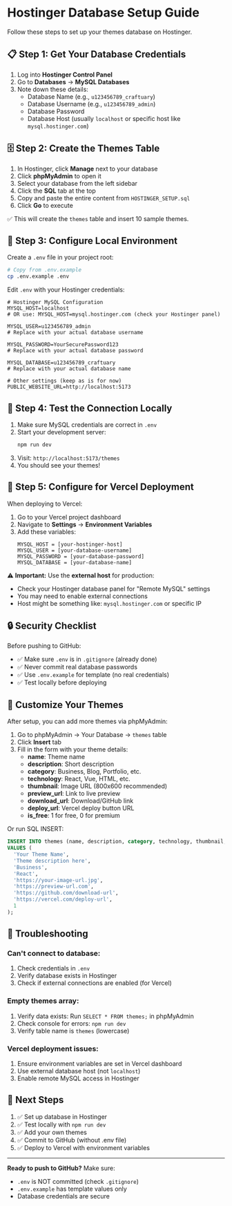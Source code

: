 # Hostinger Database Setup Guide

Follow these steps to set up your themes database on Hostinger.

## 📋 Step 1: Get Your Database Credentials

1. Log into **Hostinger Control Panel**
2. Go to **Databases** → **MySQL Databases**
3. Note down these details:
   - Database Name (e.g., `u123456789_craftuary`)
   - Database Username (e.g., `u123456789_admin`)
   - Database Password
   - Database Host (usually `localhost` or specific host like `mysql.hostinger.com`)

## 🗄️ Step 2: Create the Themes Table

1. In Hostinger, click **Manage** next to your database
2. Click **phpMyAdmin** to open it
3. Select your database from the left sidebar
4. Click the **SQL** tab at the top
5. Copy and paste the entire content from `HOSTINGER_SETUP.sql`
6. Click **Go** to execute

✅ This will create the `themes` table and insert 10 sample themes.

## 🔧 Step 3: Configure Local Environment

Create a `.env` file in your project root:

```bash
# Copy from .env.example
cp .env.example .env
```

Edit `.env` with your Hostinger credentials:

```env
# Hostinger MySQL Configuration
MYSQL_HOST=localhost
# OR use: MYSQL_HOST=mysql.hostinger.com (check your Hostinger panel)

MYSQL_USER=u123456789_admin
# Replace with your actual database username

MYSQL_PASSWORD=YourSecurePassword123
# Replace with your actual database password

MYSQL_DATABASE=u123456789_craftuary
# Replace with your actual database name

# Other settings (keep as is for now)
PUBLIC_WEBSITE_URL=http://localhost:5173
```

## 🧪 Step 4: Test the Connection Locally

1. Make sure MySQL credentials are correct in `.env`
2. Start your development server:
   ```bash
   npm run dev
   ```
3. Visit: `http://localhost:5173/themes`
4. You should see your themes!

## 🚀 Step 5: Configure for Vercel Deployment

When deploying to Vercel:

1. Go to your Vercel project dashboard
2. Navigate to **Settings** → **Environment Variables**
3. Add these variables:
   ```
   MYSQL_HOST = [your-hostinger-host]
   MYSQL_USER = [your-database-username]
   MYSQL_PASSWORD = [your-database-password]
   MYSQL_DATABASE = [your-database-name]
   ```

⚠️ **Important:** Use the **external host** for production:
- Check your Hostinger database panel for "Remote MySQL" settings
- You may need to enable external connections
- Host might be something like: `mysql.hostinger.com` or specific IP

## 🔒 Security Checklist

Before pushing to GitHub:

- ✅ Make sure `.env` is in `.gitignore` (already done)
- ✅ Never commit real database passwords
- ✅ Use `.env.example` for template (no real credentials)
- ✅ Test locally before deploying

## 🎨 Customize Your Themes

After setup, you can add more themes via phpMyAdmin:

1. Go to phpMyAdmin → Your Database → `themes` table
2. Click **Insert** tab
3. Fill in the form with your theme details:
   - **name**: Theme name
   - **description**: Short description
   - **category**: Business, Blog, Portfolio, etc.
   - **technology**: React, Vue, HTML, etc.
   - **thumbnail**: Image URL (800x600 recommended)
   - **preview_url**: Link to live preview
   - **download_url**: Download/GitHub link
   - **deploy_url**: Vercel deploy button URL
   - **is_free**: 1 for free, 0 for premium

Or run SQL INSERT:
```sql
INSERT INTO themes (name, description, category, technology, thumbnail, preview_url, download_url, deploy_url, is_free) 
VALUES (
  'Your Theme Name',
  'Theme description here',
  'Business',
  'React',
  'https://your-image-url.jpg',
  'https://preview-url.com',
  'https://github.com/download-url',
  'https://vercel.com/deploy-url',
  1
);
```

## 🔧 Troubleshooting

### Can't connect to database:
1. Check credentials in `.env`
2. Verify database exists in Hostinger
3. Check if external connections are enabled (for Vercel)

### Empty themes array:
1. Verify data exists: Run `SELECT * FROM themes;` in phpMyAdmin
2. Check console for errors: `npm run dev`
3. Verify table name is `themes` (lowercase)

### Vercel deployment issues:
1. Ensure environment variables are set in Vercel dashboard
2. Use external database host (not `localhost`)
3. Enable remote MySQL access in Hostinger

## 📝 Next Steps

1. ✅ Set up database in Hostinger
2. ✅ Test locally with `npm run dev`
3. ✅ Add your own themes
4. ✅ Commit to GitHub (without .env file)
5. ✅ Deploy to Vercel with environment variables

---

**Ready to push to GitHub?** Make sure:
- `.env` is NOT committed (check `.gitignore`)
- `.env.example` has template values only
- Database credentials are secure
